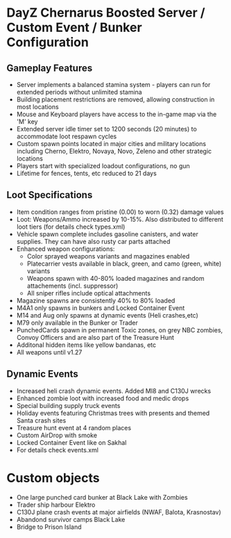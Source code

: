 # DayZ Chernarus Boosted Server / Custom Event / Bunker Configuration

## Gameplay Features

* Server implements a balanced stamina system - players can run for extended periods without unlimited stamina
* Building placement restrictions are removed, allowing construction in most locations
* Mouse and Keyboard players have access to the in-game map via the 'M' key
* Extended server idle timer set to 1200 seconds (20 minutes) to accommodate loot respawn cycles
* Custom spawn points located in major cities and military locations including Cherno, Elektro, Novaya, Novo, Zeleno and other strategic locations
* Players start with specialized loadout configurations, no gun
* Lifetime for fences, tents, etc reduced to 21 days

## Loot Specifications

* Item condition ranges from pristine (0.00) to worn (0.32) damage values
* Loot: Weapons/Ammo increased by 10-15%. Also distributed to different loot tiers (for details check types.xml)
* Vehicle spawn complete includes gasoline canisters, and water supplies. They can have also rusty car parts attached
* Enhanced weapon configurations:
  * Color sprayed weapons variants and magazines enabled
  * Platecarrier vests available in black, green, and camo (green, white) variants
  * Weapons spawn with 40-80% loaded magazines and random attachements (incl. suppressor)
  * All sniper rifles include optical attachments
* Magazine spawns are consistently 40% to 80% loaded
* M4A1 only spawns in bunkers and Locked Container Event
* M14 and Aug only spawns at dynamic events (Heli crashes,etc)
* M79 only available in the Bunker or Trader
* PunchedCards spawn in permanent Toxic zones, on grey NBC zombies, Convoy Officers and are also part of the Treasure Hunt
* Additonal hidden items like yellow bandanas, etc
* All weapons until v1.27

## Dynamic Events

* Increased heli crash dynamic events. Added MI8 and C130J wrecks
* Enhanced zombie loot with increased food and medic drops
* Special building supply truck events
* Holiday events featuring Christmas trees with presents and themed Santa crash sites
* Treasure hunt event at 4 random places
* Custom AirDrop with smoke
* Locked Container Event like on Sakhal
* For details check events.xml

# Custom objects
* One large punched card bunker at Black Lake with Zombies
* Trader ship harbour Elektro
* C130J plane crash events at major airfields (NWAF, Balota, Krasnostav)
* Abandond survivor camps Black Lake
* Bridge to Prison Island